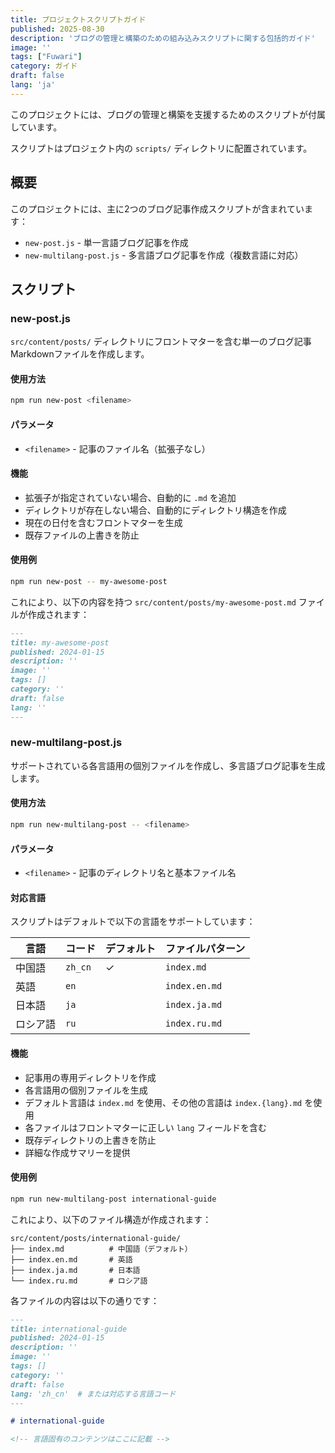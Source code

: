 ```yaml
---
title: プロジェクトスクリプトガイド
published: 2025-08-30
description: 'ブログの管理と構築のための組み込みスクリプトに関する包括的ガイド'
image: ''
tags: ["Fuwari"]
category: ガイド
draft: false
lang: 'ja'
---
```


このプロジェクトには、ブログの管理と構築を支援するためのスクリプトが付属しています。

スクリプトはプロジェクト内の `scripts/` ディレクトリに配置されています。

## 概要

このプロジェクトには、主に2つのブログ記事作成スクリプトが含まれています：

- `new-post.js` - 単一言語ブログ記事を作成
- `new-multilang-post.js` - 多言語ブログ記事を作成（複数言語に対応）

## スクリプト

### new-post.js

`src/content/posts/` ディレクトリにフロントマターを含む単一のブログ記事Markdownファイルを作成します。

#### 使用方法

```bash
npm run new-post <filename>
```

#### パラメータ

- `<filename>` - 記事のファイル名（拡張子なし）

#### 機能

- 拡張子が指定されていない場合、自動的に `.md` を追加
- ディレクトリが存在しない場合、自動的にディレクトリ構造を作成
- 現在の日付を含むフロントマターを生成
- 既存ファイルの上書きを防止

#### 使用例

```bash
npm run new-post -- my-awesome-post
```

これにより、以下の内容を持つ `src/content/posts/my-awesome-post.md` ファイルが作成されます：

```markdown
---
title: my-awesome-post
published: 2024-01-15
description: ''
image: ''
tags: []
category: ''
draft: false 
lang: ''
---
```

### new-multilang-post.js

サポートされている各言語用の個別ファイルを作成し、多言語ブログ記事を生成します。

#### 使用方法

```bash
npm run new-multilang-post -- <filename>
```

#### パラメータ

- `<filename>` - 記事のディレクトリ名と基本ファイル名

#### 対応言語

スクリプトはデフォルトで以下の言語をサポートしています：

| 言語 | コード | デフォルト | ファイルパターン |
|----------|------|---------|-------------|
| 中国語 | `zh_cn` | ✓ | `index.md` |
| 英語 | `en` | | `index.en.md` |
| 日本語 | `ja` | | `index.ja.md` |
| ロシア語 | `ru` | | `index.ru.md` |

#### 機能

- 記事用の専用ディレクトリを作成
- 各言語用の個別ファイルを生成
- デフォルト言語は `index.md` を使用、その他の言語は `index.{lang}.md` を使用
- 各ファイルはフロントマターに正しい `lang` フィールドを含む
- 既存ディレクトリの上書きを防止
- 詳細な作成サマリーを提供

#### 使用例

```bash
npm run new-multilang-post international-guide
```

これにより、以下のファイル構造が作成されます：

```
src/content/posts/international-guide/
├── index.md          # 中国語（デフォルト）
├── index.en.md       # 英語
├── index.ja.md       # 日本語
└── index.ru.md       # ロシア語
```

各ファイルの内容は以下の通りです：

```markdown
---
title: international-guide
published: 2024-01-15
description: ''
image: ''
tags: []
category: ''
draft: false
lang: 'zh_cn'  # または対応する言語コード
---

# international-guide

<!-- 言語固有のコンテンツはここに記載 -->
```
